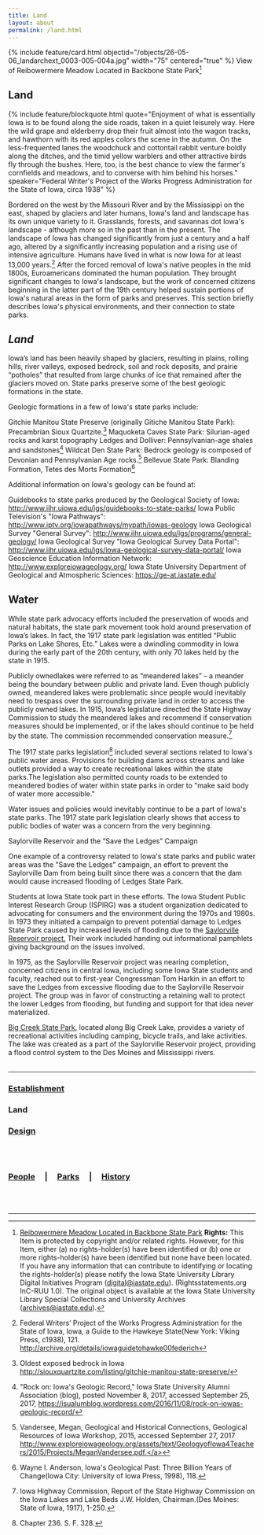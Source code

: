 ```yaml
---
title: Land
layout: about
permalink: /land.html
---
```


{% include feature/card.html objectid="/objects/26-05-06_landarchext_0003-005-004a.jpg" width="75" centered="true" %}
View of Reibowermere Meadow Located in Backbone State Park[^1]

## Land
{% include feature/blockquote.html quote="Enjoyment of what is essentially Iowa is to be found along the side roads, taken in a quiet leisurely way. Here the wild grape and elderberry drop their fruit almost into the wagon tracks, and hawthorn with its red apples colors the scene in the autumn. On the less-frequented lanes the woodchuck and cottontail rabbit venture boldly along the ditches, and the timid yellow warblers and other attractive birds fly through the bushes. Here, too, is the best chance to view the farmer's cornfields and meadows, and to converse with him behind his horses." speaker="Federal Writer's Project of the Works Progress Administration for the State of Iowa, circa 1938" %}

Bordered on the west by the Missouri River and by the Mississippi on the east, shaped by glaciers and later humans, Iowa's land and landscape has its own unique variety to it. Grasslands, forests, and savannas dot Iowa's landscape - although more so in the past than in the present. The landscape of Iowa has changed significantly from just a century and a half ago, altered by a significantly increasing population and a rising use of intensive agriculture. Humans have lived in what is now Iowa for at least 13,000 years.[^2] After the forced removal of Iowa's native peoples in the mid 1800s, Euroamericans dominated the human population. They brought significant changes to Iowa's landscape, but the work of concerned citizens beginning in the latter part of the 19th century helped sustain portions of Iowa's natural areas in the form of parks and preserves. This section briefly describes Iowa's physical environments, and their connection to state parks.

## <em>Land</em>

Iowa’s land has been heavily shaped by glaciers, resulting in plains, rolling hills, river valleys, exposed bedrock, soil and rock deposits, and prairie “potholes” that resulted from large chunks of ice that remained after the glaciers moved on. State parks preserve some of the best geologic formations in the state.

Geologic formations in a few of Iowa's state parks include:

Gitchie Manitou State Preserve (originally Gitiche Manitou State Park): Precambrian Sioux Quartzite.[^3]
Maquoketa Caves State Park: Silurian-aged rocks and karst topography
Ledges and Dolliver: Pennsylvanian-age shales and sandstones[^4]
Wildcat Den State Park: Bedrock geology is composed of Devonian and Pennsylvanian Age rocks.[^5]
Bellevue State Park: Blanding Formation, Tetes des Morts Formation[^6]

Additional information on Iowa's geology can be found at:

Guidebooks to state parks produced by the Geological Society of Iowa:
<a href="http://www.iihr.uiowa.edu/igs/guidebooks-to-state-parks/">http://www.iihr.uiowa.edu/igs/guidebooks-to-state-parks/</a>
Iowa Public Television's "Iowa Pathways":
<a href="http://www.iptv.org/iowapathways/mypath/iowas-geology">http://www.iptv.org/iowapathways/mypath/iowas-geology</a>
Iowa Geological Survey "General Survey":
<a href="http://www.iihr.uiowa.edu/igs/programs/general-geology/">http://www.iihr.uiowa.edu/igs/programs/general-geology/</a>
Iowa Geological Survey "Iowa Geological Survey Data Portal":
<a href="http://www.iihr.uiowa.edu/igs/iowa-geological-survey-data-portal/">http://www.iihr.uiowa.edu/igs/iowa-geological-survey-data-portal/</a>
Iowa Geoscience Education Information Network:
<a href="http://www.exploreiowageology.org/">http://www.exploreiowageology.org/</a>
Iowa State University Department of Geological and Atmospheric Sciences:
<a href="https://ge-at.iastate.edu/">https://ge-at.iastate.edu/</a>

## Water

While state park advocacy efforts included the preservation of woods and natural habitats, the state park movement took hold around preservation of Iowa’s lakes. In fact, the 1917 state park legislation was entitled “Public Parks on Lake Shores, Etc.” Lakes were a dwindling commodity in Iowa during the early part of the 20th century, with only 70 lakes held by the state in 1915.

Publicly ownedlakes were referred to as “meandered lakes” – a meander being the boundary between public and private land. Even though publicly owned, meandered lakes were problematic since people would inevitably need to trespass over the surrounding private land in order to access the publicly owned lakes. In 1915, Iowa’s legislature directed the State Highway Commission to study the meandered lakes and recommend if conservation measures should be implemented, or if the lakes should continue to be held by the state. The commission recommended conservation measure.[^7]

The 1917 state parks legislation[^8] included several sections related to Iowa's public water areas. Provisions for building dams across streams and lake outlets provided a way to create recreational lakes within the state parks.The legislation also permitted county roads to be extended to meandered bodies of water within state parks in order to "make said body of water more accessible."

Water issues and policies would inevitably continue to be a part of Iowa's state parks. The 1917 state park legislation clearly shows that access to public bodies of water was a concern from the very beginning.

Saylorville Reservoir and the “Save the Ledges” Campaign

One example of a controversy related to Iowa's state parks and public water areas was the "Save the Ledges" campaign, an effort to prevent the Saylorville Dam from being built since there was a concern that the dam would cause increased flooding of Ledges State Park.

Students at Iowa State took part in these efforts. The Iowa Student Public Interest Research Group (ISPIRG) was a student organization dedicated to advocating for consumers and the environment during the 1970s and 1980s. In 1973 they initiated a campaign to prevent potential damage to Ledges State Park caused by increased levels of flooding due to the <a href="https://babel.hathitrust.org/cgi/pt?id=ien.35556031267529;view=1up;seq=27">Saylorville Reservoir project.</a> Their work included handing out <a ref="http://cdm16001.contentdm.oclc.org/cdm/ref/collection/p16001coll36/id/89">informational pamphlets</a> giving background on the issues involved.

In 1975, as the Saylorville Reservoir project was nearing completion, concerned citizens in central Iowa, including some Iowa State students and faculty, reached out to first-year Congressman Tom Harkin in an effort to save the Ledges from excessive flooding due to the Saylorville Reservoir project. The group was in favor of constructing a retaining wall to protect the lower Ledges from flooding, but funding and support for that idea never materialized.

<a href="http://www.iowadnr.gov/Places-to-Go/State-Parks/Iowa-State-Parks/ParkDetails/ParkID/610157">Big Creek State Park,</a> located along Big Creek Lake, provides a variety of recreational activities including camping, bicycle trails, and lake activities. The lake was created as a part of the Saylorville Reservoir project, providing a flood control system to the Des Moines and Mississippi rivers.
<br>
<br>

***
### <a href="Establishment">Establishment</a>

### Land

### <a href="design.html">Design</a>
<br>
<br>

### <a href="/people-overview.html">People</a> &nbsp; &nbsp; | &nbsp; &nbsp; <a href="/state-parks-overview.html">Parks</a> &nbsp; &nbsp; | &nbsp; &nbsp; <a href="/history-overview.html">History</a>

<br>
<br>


---

[^1]: <a href="http://cdm16001.contentdm.oclc.org/cdm/compoundobject/collection/p16001coll36/id/75/rec/8"> Reibowermere Meadow Located in Backbone State Park</a> <b>Rights:</b> This Item is protected by copyright and/or related rights. However, for this Item, either (a) no rights-holder(s) have been identified or (b) one or more rights-holder(s) have been identified but none have been located. If you have any information that can contribute to identifying or locating the rights-holder(s) please notify the Iowa State University Library Digital Initiatives Program (digital@iastate.edu). (Rightsstatements.org InC-RUU 1.0). The original object is available at the Iowa State University Library Special Collections and University Archives (archives@iastate.edu).
[^2]: Federal Writers’ Project of the Works Progress Administration for the State of Iowa, Iowa, a Guide to the Hawkeye State(New York: Viking Press, c1938), 121. <a href="http://archive.org/details/iowaguidetohawke00federich">http://archive.org/details/iowaguidetohawke00federich</a>
[^2]: Cornelia F. Mutel, The Emerald Horizon The History of Nature in Iowa, (Iowa City: University of Iowa Press, 2008), 8.
[^3]: Oldest exposed bedrock in Iowa <a href="http://siouxquartzite.com/listing/gitchie-manitou-state-preserve/">http://siouxquartzite.com/listing/gitchie-manitou-state-preserve/</a>
[^4]: "Rock on: Iowa's Geologic Record," Iowa State University Alumni Association (blog), posted November 8, 2017, accessed September 25, 2017, <a href="https://isualumblog.wordpress.com/2016/11/08/rock-on-iowas-geologic-record/">https://isualumblog.wordpress.com/2016/11/08/rock-on-iowas-geologic-record/</a>
[^5]: Vandersee, Megan, Geological and Historical Connections, Geological Resources of Iowa Workshop, 2015, accessed September 27, 2017 <a href="http://www.exploreiowageology.org/assets/text/GeologyofIowa4Teachers/2015/Projects/MeganVandersee.pdf">http://www.exploreiowageology.org/assets/text/GeologyofIowa4Teachers/2015/Projects/MeganVandersee.pdf.</a>
[^6]: Wayne I. Anderson, Iowa's Geological Past: Three Billion Years of Change(Iowa City: University of Iowa Press, 1998), 118.
[^7]: Iowa Highway Commission, Report of the State Highway Commission on the Iowa Lakes and Lake Beds J.W. Holden, Chairman.(Des Moines: State of Iowa, 1917), 1-250.
[^8]: Chapter 236. S. F. 328. 
